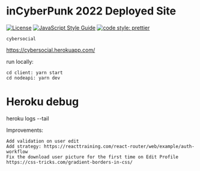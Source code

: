 # inCyberPunk 2022 Deployed Site

[![License](https://img.shields.io/badge/license-MIT-blue.svg?style=flat-square)](https://github.com/inPhoenix/)
[![JavaScript Style Guide](https://img.shields.io/badge/code_style-standard-brightgreen.svg)](https://standardjs.com)
[![code style: prettier](https://img.shields.io/badge/code_style-prettier-ff69b4.svg?style=flat-square)](https://github.com/prettier/prettier)

    cybersocial
   

https://cybersocial.herokuapp.com/

run locally:

    cd client: yarn start
    cd nodeapi: yarn dev

# Heroku debug

heroku logs --tail

Improvements:

    Add validation on user edit
    Add strategy: https://reacttraining.com/react-router/web/example/auth-workflow
    Fix the download user picture for the first time on Edit Profile
    https://css-tricks.com/gradient-borders-in-css/
